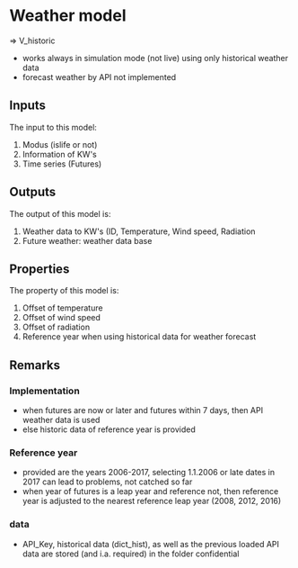 # Weather model

=> V_historic

* works always in simulation mode (not live) using only historical weather data
* forecast weather by API not implemented


## Inputs
The input to this model:

1. Modus (islife or not)
1. Information of KW's
1. Time series (Futures)


## Outputs
The output of this model is:

1. Weather data to KW's (ID, Temperature, Wind speed, Radiation
2. Future weather: weather data base

## Properties
The property of this model is:

1. Offset of temperature
1. Offset of wind speed
1. Offset of radiation
1. Reference year when using historical data for weather forecast

## Remarks

### Implementation

* when futures are now or later and futures within 7 days, then API weather data is used
* else historic data of reference year is provided

### Reference year

* provided are the years 2006-2017, selecting 1.1.2006 or late dates in 2017 can lead to problems, not catched so far
* when year of futures is a leap year and reference not, then reference year is adjusted to the nearest reference leap year (2008, 2012, 2016)

### data

* API_Key, historical data (dict_hist), as well as the previous loaded API data are stored (and i.a. required) in the folder confidential
